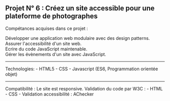 ## Projet N° 6 : Créez un site accessible pour une plateforme de photographes


Compétances acquises dans ce projet :

Développer une application web modulaire avec des design patterns. <br>
Assurer l'accessibilité d'un site web.<br>
Ecrire du code JavaScript maintenable.<br>
Gérer les évènements d'un site avec JavaScript.<br>

<hr>
Technologies:
- HTML5
- CSS
- Javascript (ES6, Programmation orientée objet)
<hr>
Compatibilité :
Le site est responsive.
Validation du code par W3C :
- HTML
- CSS
- Validation accessibilité : AChecker
